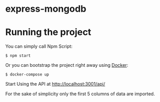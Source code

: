 # express-mongodb
 

# Running the project
You can simply call Npm Script:

```
$ npm start
```
Or you can bootstrap the project right away using [Docker](https://www.docker.com/):

```
$ docker-compose up
```
Start Using the API at [http://localhost:3001/api/](http://localhost:3001/api/)

For the sake of simplicity only the first 5 columns of data are imported.
